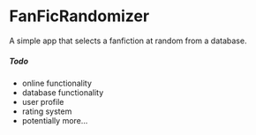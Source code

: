 # FanFicRandomizer
A simple app that selects a fanfiction at random from a database.

##### Todo
* online functionality
* database functionality
* user profile
* rating system
* potentially more...
